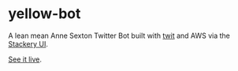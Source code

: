 # yellow-bot
A lean mean Anne Sexton Twitter Bot built with [twit](https://www.npmjs.com/package/twit) and AWS via the [Stackery UI](https://app.stackery.io/).

[See it live](https://twitter.com/SextonYellow).



